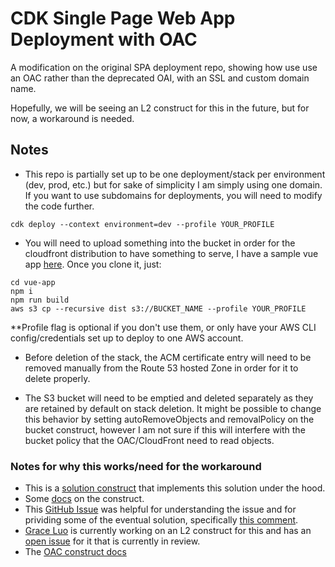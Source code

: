 # CDK Single Page Web App Deployment with OAC
A modification on the original SPA deployment repo, showing how use use an OAC rather than the deprecated OAI, with an SSL and custom domain name.

Hopefully, we will be seeing an L2 construct for this in the future, but for now, a workaround is needed.

## Notes
* This repo is partially set up to be one deployment/stack per environment (dev, prod, etc.) but for sake of simplicity I am simply using one domain. If you want to use subdomains for deployments, you will need to modify the code further.

`cdk deploy --context environment=dev --profile YOUR_PROFILE`

* You will need to upload something into the bucket in order for the cloudfront distribution to have something to serve, I have a sample vue app [here](https://github.com/Cloudmancermedia/vue-app.git). Once you clone it, just:

`cd vue-app`\
`npm i`\
`npm run build`\
`aws s3 cp --recursive dist s3://BUCKET_NAME --profile YOUR_PROFILE`

**Profile flag is optional if you don't use them, or only have your AWS CLI config/credentials set up to deploy to one AWS account.

* Before deletion of the stack, the ACM certificate entry will need to be removed manually from the Route 53 hosted Zone in order for it to delete properly. 

* The S3 bucket will need to be emptied and deleted separately as they are retained by default on stack deletion. It might be possible to change this behavior by setting autoRemoveObjects and removalPolicy on the bucket construct, however I am not sure if this will interfere with the bucket policy that the OAC/CloudFront need to read objects.

### Notes for why this works/need for the workaround
* This is a [solution construct](https://github.com/awslabs/aws-solutions-constructs/blob/main/source/patterns/%40aws-solutions-constructs/aws-cloudfront-s3/lib/index.ts) that implements this solution under the hood.
* Some [docs](https://docs.aws.amazon.com/solutions/latest/constructs/aws-cloudfront-s3.html) on the construct.
* This [GitHub Issue](https://github.com/aws/aws-cdk/issues/21771) was helpful for understanding the issue and for prividing some of the eventual solution, specifically [this comment](https://github.com/aws/aws-cdk/issues/21771#issuecomment-1281190832).
* [Grace Luo](https://github.com/gracelu0) is currently working on an L2 construct for this and has an [open issue](https://github.com/aws/aws-cdk-rfcs/issues/617) for it that is currently in review.
* The [OAC construct docs](https://docs.aws.amazon.com/cdk/api/v2/docs/aws-cdk-lib.aws_cloudfront.CfnOriginAccessControl.html)